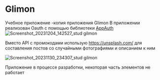 # Glimon
Учебное приложение -копия приложения Glimon
В приложении реализован Oauth с помощью библиотеки [AppAuth](https://appauth.io/)
![Screenshot_20231204_142527_stud gilmon](https://github.com/GordienkoRoman/Glimon/assets/44196911/0067db92-09b9-46f7-89c2-910783288b75)

Вместо API с промокодами использую https://unsplash.com/ для составления постов со случайными фотографиями и описанием к ним

![Screenshot_20231130_234307_stud gilmon](https://github.com/GordienkoRoman/Glimon/assets/44196911/ac5a3801-6413-4c98-9861-fa90ff503c18)

Приложение в процессе разработки, некоторая часть элементов не работает
